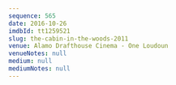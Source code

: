 ```yaml
---
sequence: 565
date: 2016-10-26
imdbId: tt1259521
slug: the-cabin-in-the-woods-2011
venue: Alamo Drafthouse Cinema - One Loudoun
venueNotes: null
medium: null
mediumNotes: null
---
```

